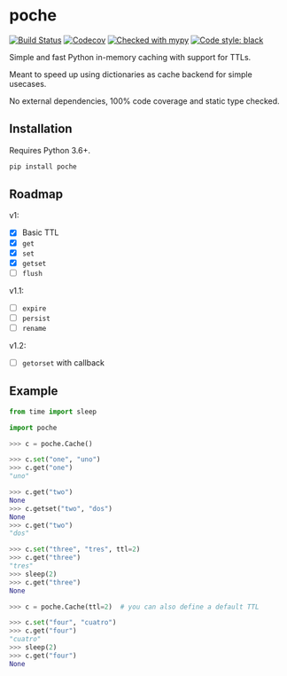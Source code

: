 # poche

[![Build Status](https://travis-ci.org/etienne-napoleone/poche.svg?branch=develop)](https://travis-ci.org/etienne-napoleone/poche)
[![Codecov](https://codecov.io/gh/etienne-napoleone/poche/branch/develop/graph/badge.svg)](https://codecov.io/gh/etienne-napoleone/poche)
[![Checked with mypy](http://www.mypy-lang.org/static/mypy_badge.svg)](http://mypy-lang.org/)
[![Code style: black](https://img.shields.io/badge/code%20style-black-000000.svg)](https://github.com/psf/black)

Simple and fast Python in-memory caching with support for TTLs.

Meant to speed up using dictionaries as cache backend for simple usecases.

No external dependencies, 100% code coverage and static type checked.

## Installation

Requires Python 3.6+.

```bash
pip install poche
```

## Roadmap

v1:

- [x] Basic TTL
- [x] `get`
- [x] `set`
- [x] `getset`
- [ ] `flush`

v1.1:

- [ ] `expire`
- [ ] `persist`
- [ ] `rename`

v1.2:

- [ ] `getorset` with callback

## Example

```python
from time import sleep

import poche

>>> c = poche.Cache()

>>> c.set("one", "uno")
>>> c.get("one")
"uno"

>>> c.get("two")
None
>>> c.getset("two", "dos")
None
>>> c.get("two")
"dos"

>>> c.set("three", "tres", ttl=2)
>>> c.get("three")
"tres"
>>> sleep(2)
>>> c.get("three")
None

>>> c = poche.Cache(ttl=2)  # you can also define a default TTL

>>> c.set("four", "cuatro")
>>> c.get("four")
"cuatro"
>>> sleep(2)
>>> c.get("four")
None
```
